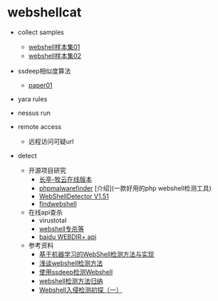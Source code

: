 # webshellcat

- collect samples
    - [webshell样本集01](https://github.com/tennc/webshell)
    - [webshell样本集02](https://github.com/xl7dev/WebShell)
- ssdeep相似度算法
    - [paper01](https://www.trustwave.com/2014/11/modsecurity-advanced-topic-of-the-week-detecting-malware-with-fuzzy-hashing.html)
- yara rules

- nessus run 

- remote access 
    - 远程访问可疑url
- detect 
    - 开源项目研究
        - [长亭-牧云](https://github.com/chaitin/cloudwalker)[在线版本](https://webshellchop.chaitin.cn/)
        - [phpmalwarefinder](https://github.com/nbs-system/php-malware-finder.git) [介绍](一款好用的php webshell检测工具)
        - [WebShellDetector V1.51](https://www.freebuf.com/sectool/3939.html)
        - [findwebshell](https://github.com/he1m4n6a/findWebshell)
    - 在线api查杀
        - virustotal
        - [webshell专杀等](http://www.shelldetector.com/)
        - [baidu WEBDIR+ api](https://scanner.baidu.com/#/pages/intro)
    - 参考资料
        - [基于机器学习的WebShell检测方法与实现](https://www.freebuf.com/articles/web/181169.html)
        - [浅谈webshell检测方法](https://www.freebuf.com/articles/web/23358.html)
        - [使用ssdeep检测Webshell](https://www.freebuf.com/sectool/54222.html)
        - [webshell检测方法归纳](https://www.cnblogs.com/he1m4n6a/p/9245155.html)
        - [Webshell入侵检测初探（一）](https://www.freebuf.com/articles/web/183520.html)
    